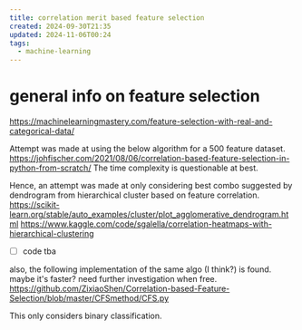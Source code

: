 ```yaml
---
title: correlation merit based feature selection
created: 2024-09-30T21:35
updated: 2024-11-06T00:24
tags:
  - machine-learning
---
```



# general info on feature selection
https://machinelearningmastery.com/feature-selection-with-real-and-categorical-data/

Attempt was made at using the below algorithm for a 500 feature dataset. 
https://johfischer.com/2021/08/06/correlation-based-feature-selection-in-python-from-scratch/
The time complexity is questionable at best.

Hence, an attempt was made at only considering best combo suggested by dendrogram from hierarchical cluster based on feature correlation.
https://scikit-learn.org/stable/auto_examples/cluster/plot_agglomerative_dendrogram.html
https://www.kaggle.com/code/sgalella/correlation-heatmaps-with-hierarchical-clustering
- [ ] code tba

also, the following implementation of the same algo (I think?) is found. maybe it's faster? need further investigation when free.
https://github.com/ZixiaoShen/Correlation-based-Feature-Selection/blob/master/CFSmethod/CFS.py

This only considers binary classification.
